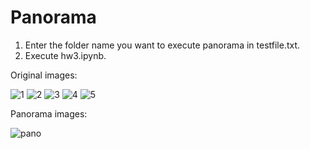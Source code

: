 # Panorama
1. Enter the folder name you want to execute panorama in testfile.txt.
2. Execute hw3.ipynb.

Original images:

![1](https://user-images.githubusercontent.com/42642215/132992191-61551712-1a0c-45f1-90bc-19f67687e112.jpg)
![2](https://user-images.githubusercontent.com/42642215/132992196-e3a5e29d-6148-40b2-93ad-6e0691a6dc8a.jpg)
![3](https://user-images.githubusercontent.com/42642215/132992201-df8cf5c5-39b8-4fce-a672-a272e3cd6592.jpg)
![4](https://user-images.githubusercontent.com/42642215/132992204-556468ca-8764-40d2-bc12-58a98c0703ea.jpg)
![5](https://user-images.githubusercontent.com/42642215/132992209-cc8537a9-44e1-4d01-b11c-a900f6b90478.jpg)

Panorama images:

![pano](https://user-images.githubusercontent.com/42642215/132992167-d901610c-ff5b-4767-bd04-0d240c12294b.jpg)
